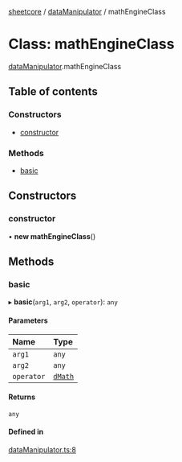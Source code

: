[sheetcore](../docs.md) / [dataManipulator](../modules/dataManipulator.md) / mathEngineClass

# Class: mathEngineClass

[dataManipulator](../modules/dataManipulator.md).mathEngineClass

## Table of contents

### Constructors

- [constructor](dataManipulator.mathEngineClass.md#constructor)

### Methods

- [basic](dataManipulator.mathEngineClass.md#basic)

## Constructors

### constructor

• **new mathEngineClass**()

## Methods

### basic

▸ **basic**(`arg1`, `arg2`, `operator`): `any`

#### Parameters

| Name | Type |
| :------ | :------ |
| `arg1` | `any` |
| `arg2` | `any` |
| `operator` | [`dMath`](../enums/typescript_interfaces.dMath.md) |

#### Returns

`any`

#### Defined in

[dataManipulator.ts:8](https://github.com/texas-mcallen-mission/sheetCore/blob/adbb6f0/dataManipulator.ts#L8)
